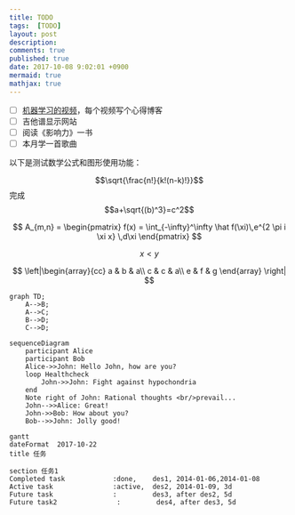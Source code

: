 ```yaml
---
title: TODO
tags:  [TODO]
layout: post
description: 
comments: true
published: true
date: 2017-10-08 9:02:01 +0900
mermaid: true
mathjax: true
---
```


- [ ] [机器学习的视频](https://www.bilibili.com/video/av9912938)，每个视频写个心得博客
- [ ] 吉他谱显示网站
- [ ] 阅读《影响力》一书
- [ ] 本月学一首歌曲

以下是测试数学公式和图形使用功能：

$$\sqrt{\frac{n!}{k!(n-k)!}}$$完成$$a+\sqrt{(b)^3}=c^2$$

$$
A_{m,n} = \begin{pmatrix}
f(x) = \int_{-\infty}^\infty
    \hat f(\xi)\,e^{2 \pi i \xi x}
    \,d\xi
\end{pmatrix}
$$

$$x < y$$

$$
\left|\begin{array}{cc}
  a & b & a\\
  c & c & a\\
  e & f & g
\end{array}
\right|
$$

```mermaid
graph TD;
    A-->B;
    A-->C;
    B-->D;
    C-->D;
```

```mermaid
sequenceDiagram
    participant Alice
    participant Bob
    Alice->>John: Hello John, how are you?
    loop Healthcheck
        John->>John: Fight against hypochondria
    end
    Note right of John: Rational thoughts <br/>prevail...
    John-->>Alice: Great!
    John->>Bob: How about you?
    Bob-->>John: Jolly good!
```

```mermaid
gantt
dateFormat  2017-10-22
title 任务

section 任务1
Completed task            :done,    des1, 2014-01-06,2014-01-08
Active task               :active,  des2, 2014-01-09, 3d
Future task               :         des3, after des2, 5d
Future task2               :         des4, after des3, 5d
```
